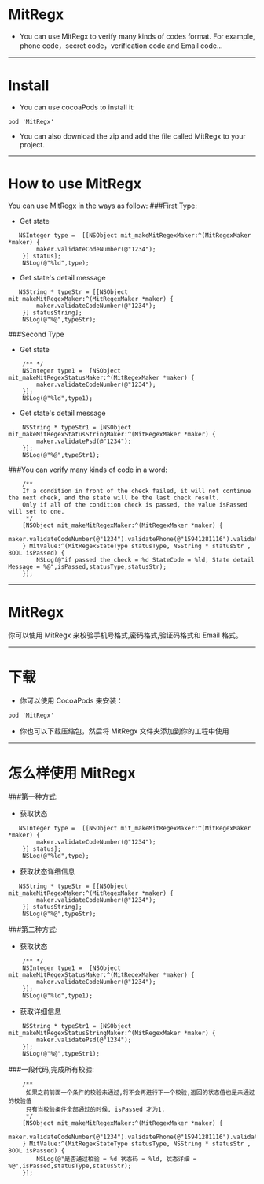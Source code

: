 # MitRegx
+ You can use MitRegx to verify many kinds of codes format. For example, phone code，secret code，verification code and Email code...

---
# Install
+ You can use cocoaPods to install it:
```
pod 'MitRegx'
```
+ You can also download the zip and add the file called MitRegx to your project.
 
---
# How to use MitRegx
You can use MitRegx in the ways as follow:
###First Type:
+ Get state
```
   NSInteger type =  [[NSObject mit_makeMitRegexMaker:^(MitRegexMaker *maker) {
        maker.validateCodeNumber(@"1234");
    }] status];
    NSLog(@"%ld",type);
```
+ Get state's detail message
```
   NSString * typeStr = [[NSObject mit_makeMitRegexMaker:^(MitRegexMaker *maker) {
        maker.validateCodeNumber(@"1234");
    }] statusString];
    NSLog(@"%@",typeStr);
```
###Second Type
+  Get state 
```
    /** */
    NSInteger type1 =  [NSObject mit_makeMitRegexStatusMaker:^(MitRegexMaker *maker) {
        maker.validateCodeNumber(@"1234");
    }];
    NSLog(@"%ld",type1);
```
+ Get state's detail message
```
    NSString * typeStr1 = [NSObject mit_makeMitRegexStatusStringMaker:^(MitRegexMaker *maker) {
        maker.validatePsd(@"1234");
    }];
    NSLog(@"%@",typeStr1);
```
###You can verify many kinds of code in a word:
```
    /** 
    If a condition in front of the check failed, it will not continue the next check, and the state will be the last check result.
    Only if all of the condition check is passed, the value isPassed will set to one.
     */
    [NSObject mit_makeMitRegexMaker:^(MitRegexMaker *maker) {
        maker.validateCodeNumber(@"1234").validatePhone(@"15941281116").validatePsd(@"123456").validatePersonalId(@"2103021991071").validateEmail(@"41692292@roo.bo");
    } MitValue:^(MitRegexStateType statusType, NSString * statusStr , BOOL isPassed) {
        NSLog(@"if passed the check = %d StateCode = %ld, State detail Message = %@",isPassed,statusType,statusStr);
    }];
```


---


# MitRegx 
你可以使用 MitRegx 来校验手机号格式,密码格式,验证码格式和 Email 格式。

---
# 下载
+ 你可以使用 CocoaPods 来安装：
```
pod 'MitRegx'
```
+ 你也可以下载压缩包，然后将 MitRegx 文件夹添加到你的工程中使用

---
# 怎么样使用 MitRegx
###第一种方式:
+ 获取状态 
```
   NSInteger type =  [[NSObject mit_makeMitRegexMaker:^(MitRegexMaker *maker) {
        maker.validateCodeNumber(@"1234");
    }] status];
    NSLog(@"%ld",type);
```
+ 获取状态详细信息 
```
   NSString * typeStr = [[NSObject mit_makeMitRegexMaker:^(MitRegexMaker *maker) {
        maker.validateCodeNumber(@"1234");
    }] statusString];
    NSLog(@"%@",typeStr);
```
###第二种方式:
+ 获取状态 
```
    /** */
    NSInteger type1 =  [NSObject mit_makeMitRegexStatusMaker:^(MitRegexMaker *maker) {
        maker.validateCodeNumber(@"1234");
    }];
    NSLog(@"%ld",type1);
```
+ 获取详细信息
```
    NSString * typeStr1 = [NSObject mit_makeMitRegexStatusStringMaker:^(MitRegexMaker *maker) {
        maker.validatePsd(@"1234");
    }];
    NSLog(@"%@",typeStr1);
```
###一段代码,完成所有校验:
```
    /** 
     如果之前前面一个条件的校验未通过,将不会再进行下一个校验,返回的状态值也是未通过的校验值
     只有当校验条件全部通过的时候, isPassed 才为1.
     */
    [NSObject mit_makeMitRegexMaker:^(MitRegexMaker *maker) {
        maker.validateCodeNumber(@"1234").validatePhone(@"15941281116").validatePsd(@"123456").validatePersonalId(@"2103021991071").validateEmail(@"41692292@roo.bo");
    } MitValue:^(MitRegexStateType statusType, NSString * statusStr , BOOL isPassed) {
        NSLog(@"是否通过校验 = %d 状态码 = %ld, 状态详细 = %@",isPassed,statusType,statusStr);
    }];
```

